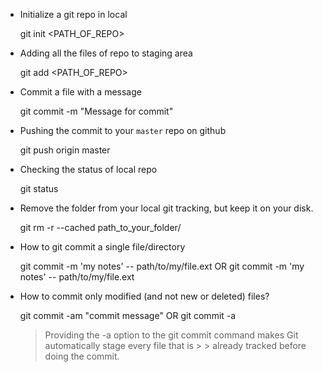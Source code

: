 - Initialize a git repo in local

    git init <PATH_OF_REPO>

- Adding all the files of repo to staging area

    git add <PATH_OF_REPO>

- Commit a file with a message

    git commit -m "Message for commit"

- Pushing the commit to your `master` repo on github

    git push origin master

- Checking the status of local repo

    git status

- Remove the folder from your local git tracking, but keep it on your disk.

    git rm -r --cached path_to_your_folder/

- How to git commit a single file/directory

    git commit -m 'my notes' -- path/to/my/file.ext  OR  git commit -m 'my notes' -- path/to/my/file.ext

- How to commit only modified (and not new or deleted) files?

    git commit -am "commit message"  OR  git commit -a

    > Providing the -a option to the git commit command makes Git automatically stage every file that is > > already tracked before doing the commit.
